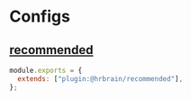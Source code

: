 # Configs

## [recommended](https://github.com/hrbrain/eslint-plugin/tree/master/lib/configs/recommended.ts)

```js
module.exports = {
  extends: ["plugin:@hrbrain/recommended"],
};
```
